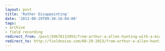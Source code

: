 ```yaml
---
layout: post 
title: 'Rather Disappointing' 
date: '2013-08-29T09:30:16-04:00' 
tags: 
- archive 
- field recording 
redirect_from: /post/59678133955/from-arthur-a-allen-hunting-with-a-microphone/
redirect_to: http://fieldnoise.com/08-29-2013/from-arthur-a-allen-hunting-with-a-microphone/
---
```


